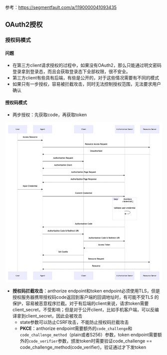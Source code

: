 参考：https://segmentfault.com/a/1190000041093435

## OAuth2授权

### 授权码模式

#### 问题

- 在第三方client请求授权的过程中，如果没有OAuth2，那么只能通过明文密码登录拿到登录态，而且会获取登录态下全部权限，很不安全。
- 第三方client有些具有后端，有些是公开的，对于这些情况需要有不同的模式
- 如果只有一步授权，容易被拦截攻击，同时无法控制授权范围，无法要求用户确认

#### 授权码模式

- 两步授权：先获取code，再获取token

![微信图片_20220221012144](微信图片_20220221012144-16471767916911.png)

- **授权码拦截攻击**：anthorize endpoint和token endpoint必须使用TLS，但是授权服务器携带授权码code返回到客户端的回调地址时，有可能不受TLS 的保护，容易被恶意程序拦截。对于有后端的client来说，请求token需要client_secret，不受影响；但是对于公开client，比如手机客户端，可以反编译拿到client_secret，因此会被攻击
  - state参数可以防止CSRF攻击，不能防止授权码拦截攻击
  - **PKCE**：anthorize endpoint需要额外的`code_challenge`和`code_challenge_method`（plain或者S256）参数，token endpoint需要额外的`code_verifier`参数，颁发token时需要验证code_challenge == code_challenge_method(code_verifier)，验证通过才下发token